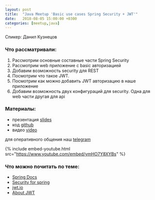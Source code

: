```yaml
---
layout: post
title:  "Java Meetup 'Basic use cases Spring Security + JWT'"
date:   2018-08-05 15:00:00 +0300
categories: [meetup,java]
---
```


Спикер: Данил Кузнецов

### Что рассматривали:

1. Рассмотрим основные составные части Spring Security
2. Рассмотрим web приложение с basic авторизацией
3. Добавим возможность security для REST
4. Посмотрим что такое JWT.
5. Посмотрим как можно добавить JWT авторизацию в наше приложение
6. Добавим возможность двух конфигураций для security. Одна для web части другая для api

### Материалы:

- презентация [slides]
- код [github]
- видео [video]

для оперативного общения наш [telegram]

{% include embed-youtube.html src="https://www.youtube.com/embed/ymHO7Y8XYBs" %}

### Что можно почитать по теме:

- [Spring Docs](https://docs.spring.io/…/5.0.7.RELEASE/reference/htmlsingle/)
- [Security for spring](http://www.baeldung.com/security-spring)
- [jwt.io](https://jwt.io/)
- [About JWT](https://ru.wikipedia.org/wiki/JSON_Web_Token)

[telegram]: t.me/devcomanda
[github]: https://github.com/devcomanda/demo-spring-security
[video]: https://www.youtube.com/watch?v=ymHO7Y8XYBs
[slides]: http://tiny.cc/sohgwy